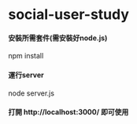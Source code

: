 # social-user-study
#### 安裝所需套件(需安裝好node.js)  
npm install  
#### 運行server  
node server.js  
#### 打開 http://localhost:3000/ 即可使用
